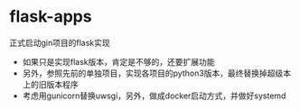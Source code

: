 # flask-apps
正式启动gin项目的flask实现

* 如果只是实现flask版本，肯定是不够的，还要扩展功能
* 另外，参照先前的单独项目，实现各项目的python3版本，最终替换掉超级本上的旧版本程序
* 考虑用gunicorn替换uwsgi，另外，做成docker启动方式，并做好systemd


